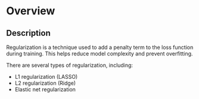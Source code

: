 # Overview

## Description

Regularization is a technique used to add a penalty term to the loss function during training. This helps reduce model complexity and prevent overfitting.

There are several types of regularization, including:

- L1 regularization (LASSO)
- L2 regularization (Ridge)
- Elastic net regularization
